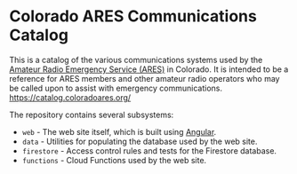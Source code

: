 # Colorado ARES Communications Catalog

This is a catalog of the various communications systems used by the
[Amateur Radio Emergency Service (ARES)](https://www.arrl.org/ares) in Colorado.
It is intended to be a reference for ARES members and other amateur radio
operators who may be called upon to assist with emergency communications.
https://catalog.coloradoares.org/

The repository contains several subsystems:

- `web` - The web site itself, which is built using
  [Angular](https://angular.io/).
- `data` - Utilities for populating the database used by the web site.
- `firestore` - Access control rules and tests for the Firestore database.
- `functions` - Cloud Functions used by the web site.
